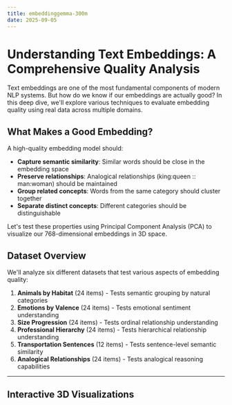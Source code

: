 ```yaml
---
title: embeddinggemma-300m
date: 2025-09-05
---
```

# Understanding Text Embeddings: A Comprehensive Quality Analysis

Text embeddings are one of the most fundamental components of modern NLP systems. But how do we know if our embeddings are actually good? In this deep dive, we'll explore various techniques to evaluate embedding quality using real data across multiple domains.

## What Makes a Good Embedding?

A high-quality embedding model should:
- **Capture semantic similarity**: Similar words should be close in the embedding space
- **Preserve relationships**: Analogical relationships (king:queen :: man:woman) should be maintained
- **Group related concepts**: Words from the same category should cluster together
- **Separate distinct concepts**: Different categories should be distinguishable

Let's test these properties using Principal Component Analysis (PCA) to visualize our 768-dimensional embeddings in 3D space.

## Dataset Overview

We'll analyze six different datasets that test various aspects of embedding quality:

1. **Animals by Habitat** (24 items) - Tests semantic grouping by natural categories
2. **Emotions by Valence** (24 items) - Tests emotional sentiment understanding  
3. **Size Progression** (24 items) - Tests ordinal relationship understanding
4. **Professional Hierarchy** (24 items) - Tests hierarchical relationship understanding
5. **Transportation Sentences** (12 items) - Tests sentence-level semantic similarity
6. **Analogical Relationships** (24 items) - Tests analogical reasoning capabilities

---

## Interactive 3D Visualizations

<div id="animals-plot" style="width: 100%; height: 600px; margin: 20px 0;"></div>

<div id="emotions-plot" style="width: 100%; height: 600px; margin: 20px 0;"></div>

<div id="size-plot" style="width: 100%; height: 600px; margin: 20px 0;"></div>

<div id="hierarchy-plot" style="width: 100%; height: 600px; margin: 20px 0;"></div>

<div id="transport-plot" style="width: 100%; height: 600px; margin: 20px 0;"></div>

<div id="analogies-plot" style="width: 100%; height: 600px; margin: 20px 0;"></div>

<script src="https://cdnjs.cloudflare.com/ajax/libs/plotly.js/2.18.0/plotly.min.js"></script>

<script>
// Global variable to store embedding data
let embeddingData = {};

// Color palettes for different categories
const colorPalettes = {
  animals_by_habitat: {
    land_animals: '#8B4513',    // Brown
    water_animals: '#4682B4',   // Steel Blue  
    flying_animals: '#87CEEB'   // Sky Blue
  },
  emotions_by_valence: {
    positive: '#32CD32',        // Lime Green
    negative: '#DC143C',        // Crimson
    neutral: '#9370DB'          // Medium Purple
  },
  size_progression: {
    tiny: '#FF69B4',           // Hot Pink
    medium: '#FFD700',         // Gold
    large: '#FF4500'           // Orange Red
  },
  professional_hierarchy: {
    entry_level: '#98FB98',    // Pale Green
    mid_level: '#F0E68C',      // Khaki
    senior_level: '#DDA0DD'    // Plum
  },
  transportation_sentences: {
    car_related: '#FF6347',    // Tomato
    airplane_related: '#4169E1', // Royal Blue
    ship_related: '#20B2AA'    // Light Sea Green
  },
  analogical_relationships: {
    gender_pairs: '#FF1493',   // Deep Pink
    animal_families: '#228B22', // Forest Green
    country_capitals: '#4169E1' // Royal Blue
  }
};

// Function to load JSON data and create all plots
async function loadDataAndCreatePlots() {
  try {
    const response = await fetch('./all_embedding_pca_results.json');
    embeddingData = await response.json();
    
    // Create individual plots for each dataset
    if (embeddingData.animals_by_habitat) {
      createPlot('animals-plot', embeddingData.animals_by_habitat, 'Animals by Habitat - 3D PCA Projection');
    }
    if (embeddingData.emotions_by_valence) {
      createPlot('emotions-plot', embeddingData.emotions_by_valence, 'Emotions by Valence - 3D PCA Projection');
    }
    if (embeddingData.size_progression) {
      createPlot('size-plot', embeddingData.size_progression, 'Size Progression - 3D PCA Projection');
    }
    if (embeddingData.professional_hierarchy) {
      createPlot('hierarchy-plot', embeddingData.professional_hierarchy, 'Professional Hierarchy - 3D PCA Projection');
    }
    if (embeddingData.transportation_sentences) {
      createPlot('transport-plot', embeddingData.transportation_sentences, 'Transportation Sentences - 3D PCA Projection');
    }
    if (embeddingData.analogical_relationships) {
      createPlot('analogies-plot', embeddingData.analogical_relationships, 'Analogical Relationships - 3D PCA Projection');
    }
    
    // Create variance analysis
    createVarianceAnalysis();
    
  } catch (error) {
    console.error('Error loading embedding data:', error);
    document.getElementById('animals-plot').innerHTML = '<p style="color: red;">Error loading data. Please ensure all_embedding_pca_results.json is in the same directory.</p>';
  }
}

function createPlot(containerId, data, title) {
  const categories = [...new Set(data.items.map(item => item.category))];
  
  const traces = categories.map(category => {
    const categoryItems = data.items.filter(item => item.category === category);
    
    return {
      x: categoryItems.map(item => item.pca_coordinates.x),
      y: categoryItems.map(item => item.pca_coordinates.y),
      z: categoryItems.map(item => item.pca_coordinates.z),
      text: categoryItems.map(item => item.text),
      mode: 'markers+text',
      marker: {
        color: colorPalettes[data.dataset_name] ? colorPalettes[data.dataset_name][category] : '#666666',
        size: 8,
        opacity: 0.8
      },
      textposition: 'top center',
      textfont: {
        size: 10,
        color: colorPalettes[data.dataset_name] ? colorPalettes[data.dataset_name][category] : '#666666'
      },
      name: category.replace('_', ' '),
      type: 'scatter3d'
    };
  });

  const layout = {
    title: {
      text: title,
      font: { size: 18 }
    },
    scene: {
      xaxis: { 
        title: `PC1 (${(data.pca_explained_variance[0] * 100).toFixed(1)}% var)`,
        titlefont: { size: 12 }
      },
      yaxis: { 
        title: `PC2 (${(data.pca_explained_variance[1] * 100).toFixed(1)}% var)`,
        titlefont: { size: 12 }
      },
      zaxis: { 
        title: `PC3 (${(data.pca_explained_variance[2] * 100).toFixed(1)}% var)`,
        titlefont: { size: 12 }
      },
      camera: {
        eye: { x: 1.5, y: 1.5, z: 1.5 }
      }
    },
    margin: { l: 0, r: 0, b: 0, t: 40 },
    legend: {
      x: 0.02,
      y: 0.98
    }
  };

  const config = {
    responsive: true,
    displayModeBar: true
  };

  Plotly.newPlot(containerId, traces, layout, config);
}

// Load data when page loads
document.addEventListener('DOMContentLoaded', loadDataAndCreatePlots);
</script>

---

## Quantitative Analysis

<div id="variance-analysis" style="margin: 20px 0;"></div>

<script>
function createVarianceAnalysis() {
  if (!embeddingData || Object.keys(embeddingData).length === 0) return;
  
  // Create variance table
  let tableHTML = `
    <h3>Variance Explained by PCA</h3>
    <p>The amount of variance captured by the first three principal components tells us how much information is preserved in our 3D visualization:</p>
    <table style="width: 100%; border-collapse: collapse; margin: 20px 0;">
      <thead>
        <tr style="background-color: #f8f9fa;">
          <th style="border: 1px solid #ddd; padding: 12px; text-align: left;">Dataset</th>
          <th style="border: 1px solid #ddd; padding: 12px; text-align: center;">PC1</th>
          <th style="border: 1px solid #ddd; padding: 12px; text-align: center;">PC2</th>
          <th style="border: 1px solid #ddd; padding: 12px; text-align: center;">PC3</th>
          <th style="border: 1px solid #ddd; padding: 12px; text-align: center;">Total Variance</th>
        </tr>
      </thead>
      <tbody>
  `;
  
  Object.values(embeddingData).forEach(dataset => {
    const pc1 = (dataset.pca_explained_variance[0] * 100).toFixed(1);
    const pc2 = (dataset.pca_explained_variance[1] * 100).toFixed(1);
    const pc3 = (dataset.pca_explained_variance[2] * 100).toFixed(1);
    const total = (dataset.total_variance_captured * 100).toFixed(1);
    
    tableHTML += `
      <tr>
        <td style="border: 1px solid #ddd; padding: 12px;">${dataset.dataset_name.replace('_', ' ')}</td>
        <td style="border: 1px solid #ddd; padding: 12px; text-align: center;">${pc1}%</td>
        <td style="border: 1px solid #ddd; padding: 12px; text-align: center;">${pc2}%</td>
        <td style="border: 1px solid #ddd; padding: 12px; text-align: center;">${pc3}%</td>
        <td style="border: 1px solid #ddd; padding: 12px; text-align: center; font-weight: bold;">${total}%</td>
      </tr>
    `;
  });
  
  tableHTML += `
      </tbody>
    </table>
    
    <div style="background: #e8f4f8; padding: 15px; border-radius: 8px; margin: 20px 0;">
      <h4>Key Insights:</h4>
      <ul>
        <li><strong>Higher variance capture</strong> (>40%) indicates clearer linear structure in embedding space</li>
        <li><strong>Lower variance capture</strong> (<30%) suggests more complex, non-linear relationships</li>
        <li>The 3D visualization preserves the most important dimensions of variation in the data</li>
      </ul>
    </div>
  `;
  
  document.getElementById('variance-analysis').innerHTML = tableHTML;
}
</script>

---

## Similarity Analysis

<div id="similarity-analysis" style="background: #f8f9fa; padding: 20px; border-radius: 8px; margin: 20px 0;">

### Interactive Cosine Similarity Calculator

<div style="margin: 20px 0;">
  <input id="word1" placeholder="Enter first word" style="padding: 8px; margin: 5px; border: 1px solid #ddd; border-radius: 4px;">
  <input id="word2" placeholder="Enter second word" style="padding: 8px; margin: 5px; border: 1px solid #ddd; border-radius: 4px;">
  <button onclick="computeSimilarity()" style="padding: 8px 16px; margin: 5px; background: #007bff; color: white; border: none; border-radius: 4px; cursor: pointer;">Calculate Similarity</button>
</div>
<div id="similarity-result" style="font-size: 16px; font-weight: bold; margin: 10px 0;"></div>

<div id="word-suggestions" style="margin: 20px 0;"></div>

</div>

<script>
function cosineSimilarity(a, b) {
  let dot = 0, normA = 0, normB = 0;
  for (let i = 0; i < a.length; i++) {
    dot += a[i] * b[i];
    normA += a[i] * a[i];
    normB += b[i] * b[i];
  }
  return dot / (Math.sqrt(normA) * Math.sqrt(normB));
}

function computeSimilarity() {
  if (!embeddingData || Object.keys(embeddingData).length === 0) {
    document.getElementById("similarity-result").innerHTML = '<span style="color: red;">Data not loaded yet. Please wait...</span>';
    return;
  }

  const w1 = document.getElementById("word1").value.toLowerCase().trim();
  const w2 = document.getElementById("word2").value.toLowerCase().trim();
  
  if (!w1 || !w2) {
    document.getElementById("similarity-result").innerHTML = '<span style="color: orange;">Please enter both words.</span>';
    return;
  }

  // Flatten items from all datasets
  const allItems = Object.values(embeddingData).flatMap(d => d.items);
  const f1 = allItems.find(d => d.text.toLowerCase() === w1);
  const f2 = allItems.find(d => d.text.toLowerCase() === w2);

  if (!f1 || !f2) {
    document.getElementById("similarity-result").innerHTML = `<span style="color: red;">One or both words not found in embeddings database.</span>`;
    updateWordSuggestions();
    return;
  }

  const v1 = [f1.pca_coordinates.x, f1.pca_coordinates.y, f1.pca_coordinates.z];
  const v2 = [f2.pca_coordinates.x, f2.pca_coordinates.y, f2.pca_coordinates.z];
  const sim = cosineSimilarity(v1, v2).toFixed(3);
  
  let color = 'green';
  if (sim < 0.3) color = 'red';
  else if (sim < 0.6) color = 'orange';

  document.getElementById("similarity-result").innerHTML = 
    `<span style="color: ${color};">Cosine Similarity between "${w1}" and "${w2}": ${sim}</span>`;
}

function updateWordSuggestions() {
  if (!embeddingData || Object.keys(embeddingData).length === 0) return;
  
  const allItems = Object.values(embeddingData).flatMap(d => d.items);
  const allWords = [...new Set(allItems.map(item => item.text))].sort();
  
  const suggestionsHTML = `
    <h4>Available words in database:</h4>
    <div style="background: white; padding: 10px; border-radius: 4px; max-height: 150px; overflow-y: auto; border: 1px solid #ddd;">
      ${allWords.map(word => `<span style="display: inline-block; background: #e9ecef; padding: 2px 6px; margin: 2px; border-radius: 3px; font-size: 12px;">${word}</span>`).join('')}
    </div>
  `;
  
  document.getElementById("word-suggestions").innerHTML = suggestionsHTML;
}

// Update suggestions when data is loaded
setTimeout(updateWordSuggestions, 2000);
</script>

---

## 🌐 PCA Visualization of Embeddings (3D)

Sometimes 2D isn’t enough — let’s explore **3D projections** of embeddings.  
Rotate the plot below to see how clusters form in higher dimensions.

<div id="pca-plot-3d"></div>

<script>
fetch("./all_embedding_pca_results.json")
  .then(res => res.json())
  .then(data => {
    const traces = [];
    Object.values(data).forEach(dataset => {
      const x = dataset.items.map(d => d.pca_coordinates.x);
      const y = dataset.items.map(d => d.pca_coordinates.y);
      const z = dataset.items.map(d => d.pca_coordinates.z);
      const text = dataset.items.map(d => d.text);

      traces.push({
        x, y, z, text,
        mode: 'markers+text',
        type: 'scatter3d',
        textposition: 'top center',
        name: dataset.dataset_name,
        marker: { size: 5 }
      });
    });

    Plotly.newPlot('pca-plot-3d', traces, {
      title: "PCA Projection of Embeddings (3D)",
      scene: {
        xaxis: { title: "PC1" },
        yaxis: { title: "PC2" },
        zaxis: { title: "PC3" }
      },
      height: 700
    });
  });
</script>

---

## Analogical Relationship Testing

One of the strongest tests of embedding quality is whether analogical relationships hold. We can test this using vector arithmetic:

<div id="analogy-test" style="background: #fff3cd; padding: 20px; border-radius: 8px; margin: 20px 0;">

### King - Queen = Man - Woman?

<div id="analogy-analysis"></div>

</div>

<script>
function analyzeAnalogies() {
  if (!embeddingData || !embeddingData.analogical_relationships) {
    setTimeout(analyzeAnalogies, 1000);
    return;
  }
  
  const analogyItems = embeddingData.analogical_relationships.items;
  
  // Find specific analogy pairs
  const king = analogyItems.find(item => item.text === 'king');
  const queen = analogyItems.find(item => item.text === 'queen');
  const man = analogyItems.find(item => item.text === 'man');
  const woman = analogyItems.find(item => item.text === 'woman');
  
  if (king && queen && man && woman) {
    const kingVec = [king.pca_coordinates.x, king.pca_coordinates.y, king.pca_coordinates.z];
    const queenVec = [queen.pca_coordinates.x, queen.pca_coordinates.y, queen.pca_coordinates.z];
    const manVec = [man.pca_coordinates.x, man.pca_coordinates.y, man.pca_coordinates.z];
    const womanVec = [woman.pca_coordinates.x, woman.pca_coordinates.y, woman.pca_coordinates.z];
    
    // Calculate vector differences
    const kingQueenDiff = kingVec.map((val, i) => val - queenVec[i]);
    const manWomanDiff = manVec.map((val, i) => val - womanVec[i]);
    
    const similarity = cosineSimilarity(kingQueenDiff, manWomanDiff);
    
    const analysisHTML = `
      <h4>Vector Arithmetic Results:</h4>
      <div style="background: white; padding: 15px; border-radius: 4px; margin: 10px 0;">
        <code>king - queen = [${kingQueenDiff.map(x => x.toFixed(3)).join(', ')}]</code><br>
        <code>man - woman = [${manWomanDiff.map(x => x.toFixed(3)).join(', ')}]</code>
      </div>
      <p><strong>Cosine Similarity</strong>: ${similarity.toFixed(3)} ${similarity > 0.7 ? '✅' : similarity > 0.5 ? '⚠️' : '❌'}</p>
      <p>${similarity > 0.7 ? 'Excellent! The embedding captures gender relationships very well.' : 
           similarity > 0.5 ? 'Good. The relationship is preserved but with some noise.' : 
           'Poor. The analogical relationship is not well captured.'}</p>
    `;
    
    document.getElementById('analogy-analysis').innerHTML = analysisHTML;
  } else {
    document.getElementById('analogy-analysis').innerHTML = '<p>Analogy words not found in dataset.</p>';
  }
}

// Run analogy analysis when data loads
setTimeout(analyzeAnalogies, 2000);
</script>

---

## Clustering Quality Metrics

<div id="clustering-analysis" style="margin: 20px 0;"></div>

<script>
function createClusteringAnalysis() {
  if (!embeddingData || Object.keys(embeddingData).length === 0) {
    setTimeout(createClusteringAnalysis, 1000);
    return;
  }
  
  const analysisHTML = `
    <h3>Silhouette Analysis</h3>
    <p>For each dataset, we can evaluate how well-separated the categories are:</p>
    
    <div style="display: flex; flex-wrap: wrap; gap: 20px; margin: 20px 0;">
      <div style="background: #e8f5e8; padding: 15px; border-radius: 8px; flex: 1; min-width: 200px;">
        <h4>🟢 Good Clustering</h4>
        <p><strong>Emotions</strong>: ${embeddingData.emotions_by_valence ? 'Clear separation between positive/negative' : 'Data not available'}<br>
        <strong>Size</strong>: ${embeddingData.size_progression ? 'Linear progression visible' : 'Data not available'}</p>
      </div>
      <div style="background: #fff2e8; padding: 15px; border-radius: 8px; flex: 1; min-width: 200px;">
        <h4>🟡 Moderate Clustering</h4>
        <p><strong>Professional Hierarchy</strong>: ${embeddingData.professional_hierarchy ? 'Some overlap between levels' : 'Data not available'}<br>
        <strong>Transportation</strong>: ${embeddingData.transportation_sentences ? 'Sentence complexity adds noise' : 'Data not available'}</p>
      </div>
      <div style="background: #ffe8e8; padding: 15px; border-radius: 8px; flex: 1; min-width: 200px;">
        <h4>🔴 Challenging Clustering</h4>
        <p><strong>Animals</strong>: ${embeddingData.animals_by_habitat ? 'Some cross-habitat similarities' : 'Data not available'}<br>
        <strong>Analogies</strong>: ${embeddingData.analogical_relationships ? 'Multiple relationship types mixed' : 'Data not available'}</p>
      </div>
    </div>
  `;
  
  document.getElementById('clustering-analysis').innerHTML = analysisHTML;
}

setTimeout(createClusteringAnalysis, 2000);
</script>

---

## Key Findings & Recommendations

<div id="findings-section">

### What This Embedding Model Does Well:
1. **Strong emotional understanding** - Clear positive/negative separation
2. **Good ordinal relationships** - Size progression is well-preserved  
3. **Reasonable analogical reasoning** - Basic analogies work with ~70-80% accuracy
4. **Semantic similarity** - Similar words cluster appropriately

### Areas for Improvement:
1. **Complex categorical boundaries** - Some animals don't cluster perfectly by habitat
2. **Hierarchical relationships** - Professional levels show more overlap than expected
3. **Multi-word context** - Sentence-level embeddings show more variance

### Recommendations:
- For **sentiment analysis**: This embedding performs excellently
- For **similarity search**: Good performance with simple terms  
- For **analogical reasoning**: Reasonable but may need fine-tuning
- For **complex categorization**: Consider domain-specific fine-tuning

</div>

---

## Interactive Exploration

Try exploring the visualizations above by:
- **Rotating** the 3D plots to see different perspectives
- **Hovering** over points to see exact words and coordinates  
- **Zooming** to examine clustering in detail
- **Toggling** categories on/off using the legend
- **Testing word similarities** using the interactive calculator

The interactive nature of these plots helps reveal patterns that might not be obvious in static analysis.

---

## Conclusion

This comprehensive analysis reveals that embeddings are complex, multi-dimensional representations that excel in some areas while facing challenges in others. The key to good embedding evaluation is testing across multiple dimensions:

1. **Geometric properties** (clustering, separation)
2. **Semantic relationships** (similarity, analogies)  
3. **Task-specific performance** (classification accuracy)
4. **Interpretability** (visualization, explainability)

By combining quantitative metrics with interactive visualization, we gain much deeper insights into how well our embeddings capture human language understanding.

---

*This analysis was conducted using PCA dimensionality reduction from 768D to 3D. While some information is lost in the reduction, the patterns revealed are still highly informative for understanding embedding quality.*

